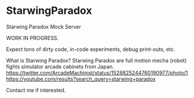 
# StarwingParadox
Starwing Paradox Mock Server

WORK IN PROGRESS.

Expect tons of dirty code, in-code experiments, debug print-outs, etc.

What is Starwing Paradox?
Starwing Paradox are full motion mecha (robot) fights simulator arcade cabinets from Japan.
https://twitter.com/ArcadeMachinist/status/1528825244760190977/photo/1
https://youtube.com/results?search_query=starwing+paradox

Contact me if interested.
